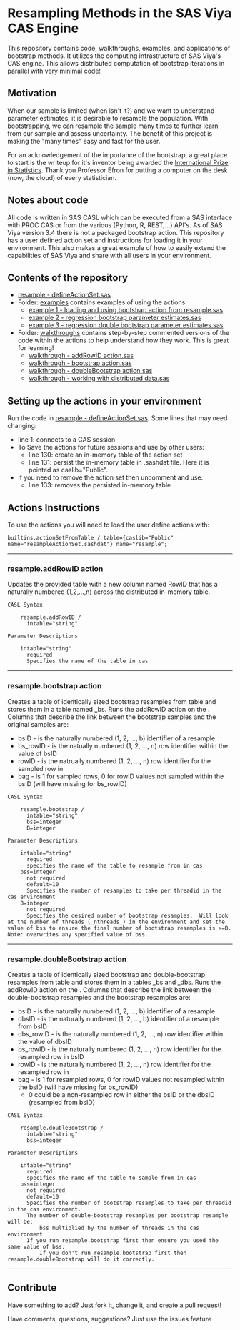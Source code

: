 # Resampling Methods in the SAS Viya CAS Engine
This repository contains code, walkthroughs, examples, and applications of bootstrap methods.  It utilizes the computing infrastructure of SAS Viya's CAS engine.  This allows distributed computation of bootstrap iterations in parallel with very minimal code!

## Motivation
When our sample is limited (when isn't it?) and we want to understand parameter estimates, it is desirable to resample the population.  With bootstrapping, we can resample the sample many times to further learn from our sample and assess uncertainty.  The benefit of this project is making the "many times" easy and fast for the user.

For an acknowledgement of the importance of the bootstrap, a great place to start is the writeup for it's inventor being awarded the [International Prize in Statistics](http://statprize.org).  Thank you Professor Efron for putting a computer on the desk (now, the cloud) of every statistician.

## Notes about code
All code is written in SAS CASL which can be executed from a SAS interface with PROC CAS or from the various (Python, R, REST,...) API's.  As of SAS Viya version 3.4 there is not a packaged bootstrap action.  This repository has a user defined action set and instructions for loading it in your environment.  This also makes a great example of how to easily extend the capabilities of SAS Viya and share with all users in your environment.

## Contents of the repository
* [resample - defineActionSet.sas](./resample%20-%20defineActionSet.sas)
* Folder: [examples](./examples) contains examples of using the actions
  * [example 1 - loading and using bootstrap action from resample.sas](./examples/example%201%20-%20loading%20and%20using%20bootstrap%20action%20from%20resample.sas)
  * [example 2 - regression bootstrap parameter estimates.sas](./examples/example%202%20-%20regression%20bootstrap%20parameter%20estimates.sas)
  * [example 3 - regression double bootstrap parameter estimates.sas](./examples/example%203%20-%20regression%20double%20bootstrap%20parameter%20estimates.sas)
* Folder: [walkthroughs](./walkthroughs) contains step-by-step commented versions of the code within the actions to help understand how they work.  This is great for learning!
  * [walkthrough - addRowID action.sas](./walkthroughs/walkthrough%20-%20addRowID%20action.sas)
  * [walkthrough - bootstrap action.sas](./walkthroughs/walkthrough%20-%20bootstrap%20action.sas)
  * [walkthrough - doubleBootstrap action.sas](./walkthroughs/walkthrough%20-%20doubleBootstrap%20action.sas)
  * [walkthrough - working with distributed data.sas](./walkthroughs/walkthrough%20-%20working%20with%20distributed%20data.sas)

## Setting up the actions in your environment
Run the code in [resample - defineActionSet.sas](./resample%20-%20defineActionSet.sas).  Some lines that may need changing:
* line 1: connects to a CAS session
* To Save the actions for future sessions and use by other users:
  * line 130: create an in-memory table of the action set
  * line 131: persist the in-memory table in .sashdat file.  Here it is pointed as caslib="Public".
* If you need to remove the action set then uncomment and use:
  * line 133: removes the persisted in-memory table

## Actions Instructions
To use the actions you will need to load the user define actions with:
```SAS
builtins.actionSetFromTable / table={caslib="Public" name="resampleActionSet.sashdat"} name="resample";
```
---
### resample.addRowID action
Updates the provided table <intable> with a new column named RowID that has a naturally numbered (1,2,...,n) across the distributed in-memory table.
```
CASL Syntax

    resample.addRowID /
      intable="string"

Parameter Descriptions

    intable="string"  
      required  
      Specifies the name of the table in cas
```

---
### resample.bootstrap action
Creates a table of identically sized bootstrap resamples from table <intable> and stores them in a table named <intable>_bs.  Runs the addRowID action on the <intable>.  Columns that describe the link between the bootstrap samples and the original samples are:
* bsID - is the naturally numbered (1, 2, ..., b) identifier of a resample
* bs_rowID - is the natually numbered (1, 2, ..., n) row identifier within the value of bsID
* rowID - is the natrually numbered (1, 2, ..., n) row identifier for the sampled row in <intable>
* bag - is 1 for sampled rows, 0 for rowID values not sampled within the bsID (will have missing for bs_rowID)

```
CASL Syntax

    resample.bootstrap /
      intable="string"
      bss=integer
      B=integer

Parameter Descriptions

    intable="string"  
      required  
      specifies the name of the table to resample from in cas
    bss=integer
      not required
      default=10
      Specifies the number of resamples to take per threadid in the cas environment
    B=integer
      not required
      Specifies the desired number of bootstrap resamples.  Will look at the number of threads (_nthreads_) in the environment and set the value of bss to ensure the final number of bootstrap resamples is >=B.  Note: overwrites any specified value of bss.
```

---
### resample.doubleBootstrap action
Creates a table of identically sized bootstrap and double-bootstrap resamples from table <intable> and stores them in a tables <intable>_bs and <intable>_dbs.  Runs the addRowID action on the <intable>.  Columns that describe the link between the double-bootstrap resamples and the bootstrap resamples are:
* bsID - is the naturally numbered (1, 2, ..., b) identifier of a resample
* dbsID - is the naturally numbered (1, 2, ..., b) identifier of a resample from bsID
* dbs_rowID - is the naturally numbered (1, 2, ..., n) row identifier within the value of dbsID
* bs_rowID - is the naturally numbered (1, 2, ..., n) row identifier for the resampled row in bsID
* rowID - is the naturally numbered (1, 2, ..., n) row identifier for the resampled row in <intable>
* bag - is 1 for resampled rows, 0 for rowID values not resampled within the bsID (will have missing for bs_rowID)
  * 0 could be a non-resampled row in either the bsID or the dbsID (resampled from bsID)

```
CASL Syntax

    resample.doubleBootstrap /
      intable="string"
      bss=integer

Parameter Descriptions

    intable="string"  
      required  
      specifies the name of the table to sample from in cas
    bss=integer
      not required
      default=10
      Specifies the number of bootstrap resamples to take per threadid in the cas environment.
      The number of double-bootstrap resamples per bootstrap resample will be:
          bss multiplied by the number of threads in the cas environment  
      If you run resample.bootstrap first then ensure you used the same value of bss.
          If you don't run resample.bootstrap first then resample.doubleBootstrap will do it correctly.

```
---
## Contribute
Have something to add?  Just fork it, change it, and create a pull request!

Have comments, questions, suggestions? Just use the issues feature
